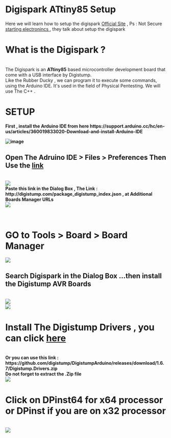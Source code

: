 # Digispark ATtiny85 Setup
Here we will learn how to setup the digispark 
<a href="https://digistump.com/wiki/digispark/tutorials/connecting">Official Site</a> , Ps : Not Secure
<a href="https://startingelectronics.org/tutorials/arduino/digispark/digispark-windows-setup/">starting electronincs </a>, they talk about setup the digispark
<p>
<h1>What is the Digispark ? </h1>
<br>
The Digispark is an <b>ATtiny85</b> based microcontroller development board that come with a USB interface by Digistump.
<br>
Like the Rubber Ducky , we can program it to execute some commands, using the Arduino IDE. It's used in the field of Physical Pentesting.
We will use The C++ . 
<p>
<h1>SETUP</h1>
<b>
  First , install the <b>Arduino IDE </b> from here https://support.arduino.cc/hc/en-us/articles/360019833020-Download-and-install-Arduino-IDE

![image](https://user-images.githubusercontent.com/74313566/224560667-99a9cf07-de3c-4daf-8b9e-9ba2dcbbc6f7.png)

<h2> Open The Adruino IDE > Files > Preferences Then Use the <a href="http://digistump.com/package_digistump_index.json">link</a> </h2>
 <br>
<img src="https://user-images.githubusercontent.com/74313566/224561019-6c843afc-e7d2-40bf-bd9a-44410835aa5c.png">
<br>
 Paste this link in the Dialog Box , The Link : http://digistump.com/package_digistump_index.json ,  at <b>Additional Boards Manager URLs</b>
<br>
<img src="https://user-images.githubusercontent.com/74313566/224561436-b06a48e7-d5a5-40c2-a8cd-dbf2b86eb41c.png">
<p>
<br>
 
<p>
<h1>GO to Tools > Board > Board Manager</h1>
<p>
<img src="https://user-images.githubusercontent.com/74313566/224676173-8a120f9a-fe2c-4fc6-b9cd-ad67bb678033.png">
<br>
<h2>Search Digispark in the Dialog Box ...then install the Digistump AVR Boards </h2>
<br>
<img src="https://user-images.githubusercontent.com/74313566/224676837-dcf9e1a4-2f26-4d19-a69e-6efaf6aaf3ce.png">
<br>
<img src="https://user-images.githubusercontent.com/74313566/224677183-a5effb9d-48d4-41af-a322-20397bb7c4bd.png">
<br>
<h1>Install The Digistump Drivers , you can click <a href="https://github.com/digistump/DigistumpArduino/releases/download/1.6.7/Digistump.Drivers.zip">here</a> </h1>
<br>
Or you can use this link : https://github.com/digistump/DigistumpArduino/releases/download/1.6.7/Digistump.Drivers.zip
<br>
Do not forget to extract the .Zip file 
<br>
<img src="https://user-images.githubusercontent.com/74313566/224678367-27c0ba0a-2efc-4e10-a795-43370865ee9e.png">
<p>
<h1>Click on DPinst64 for x64 processor or DPinst if you are on x32 processor</h1>
<br>
<img src="https://user-images.githubusercontent.com/74313566/224678859-b499d119-c16b-4156-a18a-518ac5864023.png">

